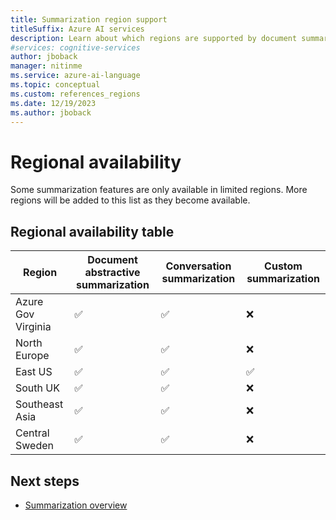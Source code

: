 ```yaml
---
title: Summarization region support
titleSuffix: Azure AI services
description: Learn about which regions are supported by document summarization.
#services: cognitive-services
author: jboback
manager: nitinme
ms.service: azure-ai-language
ms.topic: conceptual
ms.custom: references_regions
ms.date: 12/19/2023
ms.author: jboback
---
```


# Regional availability

Some summarization features are only available in limited regions. More regions will be added to this list as they become available.

## Regional availability table

|Region            |Document abstractive summarization|Conversation summarization                     |Custom summarization|
|------------------|----------------------------------|-----------------------------------------------|--------------------|
|Azure Gov Virginia|&#9989;                           |&#9989;                                        |&#10060;            |
|North Europe      |&#9989;                           |&#9989;                                        |&#10060;            |
|East US           |&#9989;                           |&#9989;                                        |&#9989;             |
|South UK          |&#9989;                           |&#9989;                                        |&#10060;            |
|Southeast Asia    |&#9989;                           |&#9989;                                        |&#10060;            |
|Central Sweden    |&#9989;                           |&#9989;                                        |&#10060;            |

## Next steps

* [Summarization overview](overview.md)
